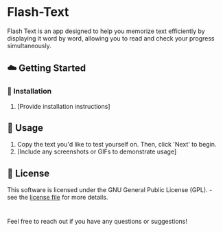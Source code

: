 # Flash-Text

Flash Text is an app designed to help you memorize text efficiently by displaying it word by word, allowing you to read and check your progress simultaneously.

## ☁️ Getting Started

### 💾 Installation

1. [Provide installation instructions]

## 📑 Usage

1. Copy the text you'd like to test yourself on. Then, click 'Next' to begin.
2. [Include any screenshots or GIFs to demonstrate usage]

## 📄 License

This software is licensed under the GNU General Public License (GPL). - see the [license file](LICENSE.md) for more details.

#
Feel free to reach out if you have any questions or suggestions!
